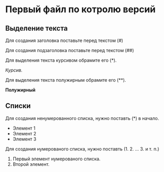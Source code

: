 # Первый файл по котролю версий

## Выделение текста

Для создания заголовка поставьте перед текстом (#)

Для создания подзаголовка поставьте перед текстом (##)

Для выделения текста курсивом обрамите его (*).

*Курсив.*

Для выделения текста полужирным обрамите его (**).

**Полужирный**

## Списки

Для создания ненумерованного списка, нужно поставть (*) в начало.

* Элемент 1
* Элемент 2
* Элемент 3

Для создания нумерованого списка, нужно поставть (1. 2. ... 3. и т. п.)

1. Первый элемент нумерованого списка.
2. Второй элемент.